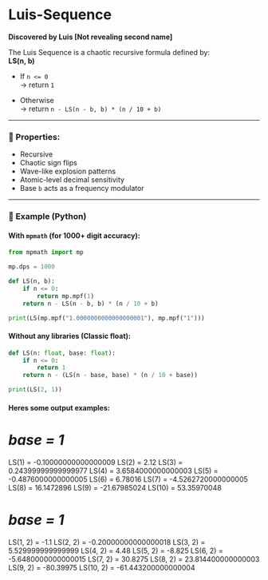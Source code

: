 # Luis-Sequence
**Discovered by Luis [Not revealing second name]**

The Luis Sequence is a chaotic recursive formula defined by:  
**LS(n, b)**

- If `n <= 0`  
  → return `1`

- Otherwise  
  → return `n - LS(n - b, b) * (n / 10 + b)`

---

### 🔬 Properties:
- Recursive
- Chaotic sign flips
- Wave-like explosion patterns
- Atomic-level decimal sensitivity
- Base `b` acts as a frequency modulator

---

### 🧪 Example (Python)

#### With `mpmath` (for 1000+ digit accuracy):
```python
from mpmath import mp

mp.dps = 1000

def LS(n, b):
    if n <= 0:
        return mp.mpf(1)
    return n - LS(n - b, b) * (n / 10 + b)

print(LS(mp.mpf("1.0000000000000000001"), mp.mpf("1")))
```

#### Without any libraries (Classic float):
```python
def LS(n: float, base: float):
    if n <= 0:
        return 1
    return n - (LS(n - base, base) * (n / 10 + base))

print(LS(2, 1))
```

#### Heres some output examples:
# *base = 1*
LS(1)   = -0.10000000000000009
LS(2)   = 2.12
LS(3)   = 0.24399999999999977
LS(4)   = 3.6584000000000003
LS(5)   = -0.4876000000000005
LS(6)   = 6.78016
LS(7)   = -4.5262720000000005
LS(8)   = 16.1472896
LS(9)   = -21.67985024
LS(10)  = 53.35970048

# *base = 1*
LS(1, 2)   = -1.1
LS(2, 2)   = -0.20000000000000018
LS(3, 2)   = 5.529999999999999
LS(4, 2)   = 4.48
LS(5, 2)   = -8.825
LS(6, 2)   = -5.6480000000000015
LS(7, 2)   = 30.8275
LS(8, 2)   = 23.814400000000003
LS(9, 2)   = -80.39975
LS(10, 2)  = -61.443200000000004
